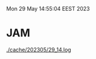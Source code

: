 Mon 29 May 14:55:04 EEST 2023
# JAM
<a href='./cache/202305/29_14.log'>./cache/202305/29_14.log</a>
